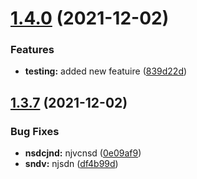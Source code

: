 # [1.4.0](https://github.com/shubhamprataps/hello/compare/v1.3.7...v1.4.0) (2021-12-02)


### Features

* **testing:** added new featuire ([839d22d](https://github.com/shubhamprataps/hello/commit/839d22d267aadfd7a9f3e3ea4d46de505789281c))

## [1.3.7](https://github.com/shubhamprataps/hello/compare/v1.3.6...v1.3.7) (2021-12-02)


### Bug Fixes

* **nsdcjnd:** njvcnsd ([0e09af9](https://github.com/shubhamprataps/hello/commit/0e09af978d38473bf0d7f36e79595306f3ea983b))
* **sndv:** njsdn ([df4b99d](https://github.com/shubhamprataps/hello/commit/df4b99d56f98ba14ff3c683d1a43a70f4330fd17))
